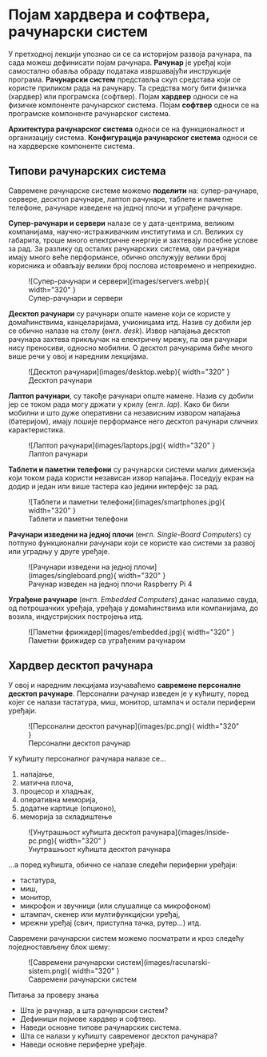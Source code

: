 # Појам хардвера и софтвера, рачунарски систем

У претходној лекцији упознао си се са историјом развоја рачунара, па сада можеш
дефинисати појам рачунара. **Рачунар** је уређај који самостално обавља обраду
података извршавајући инструкције програма. **Рачунарски систем** представља
скуп средстава који се користе приликом рада на рачунару. Та средства могу бити
физичка (хардвер) или програмска (софтвер). Појам **хардвер** односи се на
физичке компоненте рачунарског система. Појам **софтвер** односи се на
програмске компоненте рачунарског система.

**Архитектура рачунарског система** односи се на функционалност и организацију
система. **Конфигурација рачунарског система** односи се на хардверске
компоненте система.

## Типови рачунарских система

Савремене рачунарске системе можемо **поделити** на: супер-рачунаре, сервере,
десктоп рачунаре, лаптоп рачунаре, таблете и паметне телефоне, рачунаре
изведене на једној плочи и уграђене рачунаре.

**Супер-рачунари и сервери** налазе се у дата-центрима, великим компанијама,
научно-истраживачким институтима и сл. Великих су габарита, троше много
електричне енергије и захтевају посебне услове за рад. За разлику од осталих
рачунарских система, ови рачунари имају много веће перформансе, обично
опслужују велики број корисника и обављају велики број послова истовремено и
непрекидно.

<figure markdown>
  ![Супер-рачунари и сервери](images/servers.webp){ width="320" }
  <figcaption>Супер-рачунари и сервери</figcaption>
</figure>

**Десктоп рачунари** су рачунари опште намене који се користе у домаћинствима,
канцеларијама, учионицама итд. Назив су добили јер се обично налазе на столу
(енгл. *desk*). Извор напајања десктоп рачунара захтева прикључак на електричну
мрежу, па ови рачунари нису преносиви, односно мобилни. О десктоп рачунарима
биће много више речи у овој и наредним лекцијама.

<figure markdown>
  ![Десктоп рачунари](images/desktop.webp){ width="320" }
  <figcaption>Десктоп рачунари</figcaption>
</figure>

**Лаптоп рачунари**, су такође рачунари опште намене. Назив су добили јер се
током рада могу држати у крилу (енгл. *lap*). Како би били мобилни и што дуже
оперативни са независним извором напајања (батеријом), имају лошије перформансе
него десктоп рачунари сличних карактеристика.

<figure markdown>
  ![Лаптоп рачунари](images/laptops.jpg){ width="320" }
  <figcaption>Лаптоп рачунари</figcaption>
</figure>

**Таблети и паметни телефони** су рачунарски системи малих димензија који током
рада користи независан извор напајања. Поседују екран на додир и један или више
тастера као једини интерфејс за рад.

<figure markdown>
  ![Таблети и паметни телефони](images/smartphones.jpg){ width="320" }
  <figcaption>Таблети и паметни телефони</figcaption>
</figure>

**Рачунари изведени на једној плочи** (енгл. *Single-Board Computers*) су
потпуно функционални рачунари који се користе као системи за развој или
уградњу у друге уређаје.

<figure markdown>
  ![Рачунари изведени на једној плочи](images/singleboard.png){ width="320" }
  <figcaption>Рачунар изведен на једној плочи Raspberry Pi 4</figcaption>
</figure>

**Уграђене рачунаре** (енгл. *Embedded Computers*) данас налазимо свуда, од
потрошачких уређаја, уређаја у домаћинствима или компанијама, до возила,
индустријских постројења итд.

<figure markdown>
  ![Паметни фрижидер](images/embedded.jpg){ width="320" }
  <figcaption>Паметни фрижидер са уграђеним рачунаром</figcaption>
</figure>

## Хардвер десктоп рачунара

У овој и наредним лекцијама изучаваћемо **савремене персоналне десктоп
рачунаре**. Персонални рачунар изведен је у кућишту, поред којег се налази
тастатура, миш, монитор, штампач и остали периферни уређаји.

<figure markdown>
  ![Персонални десктоп рачунар](images/pc.png){ width="320" }
  <figcaption>Персонални десктоп рачунар</figcaption>
</figure>

У кућишту персоналног рачунара налазе се...

1. напајање,
2. матична плоча,
3. процесор и хладњак,
4. оперативна меморија,
5. додатне картице (опционо),
6. меморија за складиштење

<figure markdown>
  ![Унутрашњост кућишта десктоп рачунара](images/inside-pc.png){ width="320" }
  <figcaption>Унутрашњост кућишта десктоп рачунара</figcaption>
</figure>

...а поред кућишта, обично се налазе следећи периферни уређаји:

- тастатура,
- миш,
- монитор,
- микрофон и звучници (или слушалице са микрофоном)
- штампач, скенер или мултифункцијски уређај,
- мрежни уређај (свич, приступна тачка, рутер...) итд.

Савремени рачунарски систем можемо посматрати и кроз следећу поједностављену
блок шему:

<figure markdown>
  ![Савремени рачунарски систем](images/racunarski-sistem.png){ width="320" }
  <figcaption>Савремени рачунарски систем</figcaption>
</figure>

Питања за проверу знања

- Шта је рачунар, а шта рачунарски систем?
- Дефиниши појмове хардвер и софтвер.
- Наведи основне типове рачунарских система.
- Шта се налази у кућишту савременог десктоп рачунара?
- Наведи основне периферне уређаје.
